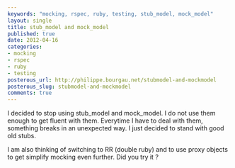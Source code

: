 ```yaml
---
keywords: "mocking, rspec, ruby, testing, stub_model, mock_model"
layout: single
title: stub_model and mock_model
published: true
date: 2012-04-16
categories:
- mocking
- rspec
- ruby
- testing
posterous_url: http://philippe.bourgau.net/stubmodel-and-mockmodel
posterous_slug: stubmodel-and-mockmodel
comments: true
---
```

<p>I decided to stop using stub_model and mock_model. I do not use them enough to get fluent with them. Everytime I have to deal with them, something breaks in an unexpected way. I just decided to stand with good old stubs.</p>
<p>I am also thinking of switching to RR (double ruby) and to use proxy objects to get simplify mocking even further. Did you try it ?</p>
